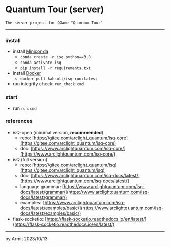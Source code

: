 # Quantum Tour (server)

    The server project for QGame "Quantum Tour"

----

### install

- install [Miniconda](https://docs.conda.io/projects/miniconda/en/latest/)
  - `conda create -n isq python==3.8`
  - `conda activate isq`
  - `pip install -r requirements.txt`
- install [Docker](https://www.docker.com/)
  - `docker pull kahsolt/isq-run:latest`
- run integrity check: `run_check.cmd`


### start

- run `run.cmd`


### references

- isQ-open (minimal version, **recommended**)
  - repo: [https://gitee.com/arclight_quantum/isq-core](https://gitee.com/arclight_quantum/isq-core)
  - doc: [https://www.arclightquantum.com/isq-core/](https://www.arclightquantum.com/isq-core/)
- isQ (full version)
  - repo: [https://gitee.com/arclight_quantum/isq](https://gitee.com/arclight_quantum/isq)
  - doc: [https://www.arclightquantum.com/isq-docs/latest/](https://www.arclightquantum.com/isq-docs/latest/)
  - language grammar: [https://www.arclightquantum.com/isq-docs/latest/grammar/](https://www.arclightquantum.com/isq-docs/latest/grammar/)
  - examples: [https://www.arclightquantum.com/isq-docs/latest/examples/basic/](https://www.arclightquantum.com/isq-docs/latest/examples/basic/)
- flask-socketio: [https://flask-socketio.readthedocs.io/en/latest/](https://flask-socketio.readthedocs.io/en/latest/)

----
by Armit
2023/10/13
